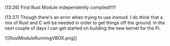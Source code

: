 (13:26)
First Rust Module independently compiled!!!!!

(13:37)
Though there's an error when trying to use insmod. I do think that a mix of Rust and C will be needed in order to get things off the ground. In the next couple of days I can get started on building the new kernel for the Pi.

![[RustModuleRunningVBOX.png]]